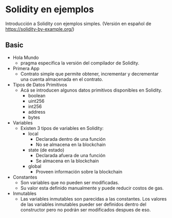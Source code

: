 # Solidity en ejemplos

Introducción a Solidity con ejemplos simples. (Versión en español de https://solidity-by-example.org/)

## Basic

- Hola Mundo
  - pragma especifica la versión del compilador de Solidity.
- Primera App
  - Contrato simple que permite obtener, incrementar y decrementar una cuenta almacenada en el contrato.
- Tipos de Datos Primitivos
  - Acá se introducen algunos datos primitivos disponibles en Solidity.
    - boolean
    - uint256
    - int256
    - address
    - bytes
- Variables
  - Existen 3 tipos de variables en Solidity:
    - local
      - Declarada dentro de una función
      - No se almacena en la blockchain
    - state (de estado)
      - Declarada afuera de una función
      - Se almacena en la blockchain
    - global
      - Proveen información sobre la blockchain
- Constantes
  - Son variables que no pueden ser modificadas.
  - Su valor esta definido manualmente y puede reducir costos de gas.
- Inmutables
  - Las variables inmutables son parecidas a las constantes. Los valores de las variables inmutables pueder ser definidos dentro del constructor pero no podrán ser modificados despues de eso.
